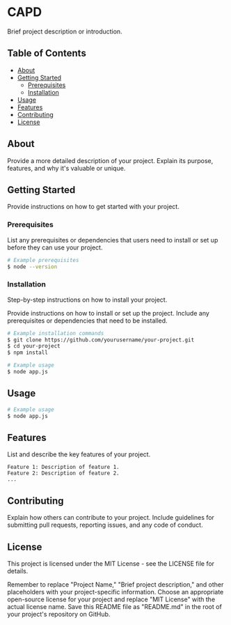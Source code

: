 # CAPD 

Brief project description or introduction.

## Table of Contents

- [About](#about)
- [Getting Started](#getting-started)
  - [Prerequisites](#prerequisites)
  - [Installation](#installation)
- [Usage](#usage)
- [Features](#features)
- [Contributing](#contributing)
- [License](#license)

## About

Provide a more detailed description of your project. Explain its purpose, features, and why it's valuable or unique.

## Getting Started

Provide instructions on how to get started with your project.

### Prerequisites

List any prerequisites or dependencies that users need to install or set up before they can use your project.

```bash
# Example prerequisites
$ node --version
``` 
### Installation

Step-by-step instructions on how to install your project.


Provide instructions on how to install or set up the project. Include any prerequisites or dependencies that need to be installed.

```bash
# Example installation commands
$ git clone https://github.com/yourusername/your-project.git
$ cd your-project
$ npm install

# Example usage
$ node app.js
```

## Usage
```bash
# Example usage
$ node app.js
```
## Features
List and describe the key features of your project.

    Feature 1: Description of feature 1.
    Feature 2: Description of feature 2.
    ...
## Contributing
Explain how others can contribute to your project. Include guidelines for submitting pull requests, reporting issues, and any code of conduct.

## License
This project is licensed under the MIT License - see the LICENSE file for details.

Remember to replace "Project Name," "Brief project description," and other placeholders with your project-specific information. Choose an appropriate open-source license for your project and replace "MIT License" with the actual license name. Save this README file as "README.md" in the root of your project's repository on GitHub.
